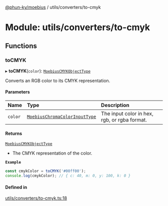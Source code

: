 [@phun-ky/moebius](../README.md) / utils/converters/to-cmyk

# Module: utils/converters/to-cmyk

## Functions

### toCMYK

▸ **toCMYK**(`color`): [`MoebiusCMYKObjectType`](types.md#moebiuscmykobjecttype)

Converts an RGB color to its CMYK representation.

#### Parameters

| Name | Type | Description |
| :------ | :------ | :------ |
| `color` | [`MoebiusChromaColorInputType`](types.md#moebiuschromacolorinputtype) | The input color in hex, rgb, or rgba format. |

#### Returns

[`MoebiusCMYKObjectType`](types.md#moebiuscmykobjecttype)

- The CMYK representation of the color.

**`Example`**

```ts
const cmykColor = toCMYK('#00ff00');
console.log(cmykColor); // { c: 40, m: 0, y: 100, k: 0 }
```

#### Defined in

[utils/converters/to-cmyk.ts:18](https://github.com/phun-ky/moebius/blob/main/src/utils/converters/to-cmyk.ts#L18)
